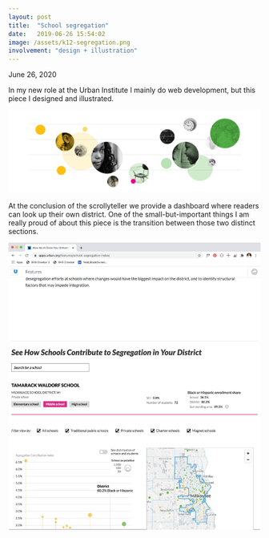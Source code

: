 ```yaml
---
layout: post
title:  "School segregation"
date:   2019-06-26 15:54:02
image: /assets/k12-segregation.png
involvement: "design + illustration"
---
```


<p class="date" markdown="1">
June 26, 2020
</p>

<!-- <p class="involvement" markdown="1">
design + illustration
</p> -->

In my new role at the Urban Institute I mainly do web development, but this piece I designed and illustrated.

[![](/assets/k12-illo.png)](https://apps.urban.org/features/school-segregation-index/)

At the conclusion of the scrollyteller we provide a dashboard where readers can look up their own district. One of the small-but-important things I am really proud of about this piece is the transition between those two distinct sections.

[![](/assets/k12-lookup.png)](https://apps.urban.org/features/school-segregation-index/)
